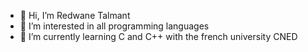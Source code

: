 - 👋 Hi, I’m Redwane Talmant
- 👀 I’m interested in all programming languages
- 🌱 I’m currently learning C and C++ with the french university CNED
